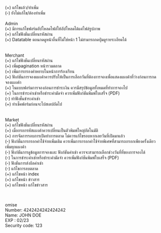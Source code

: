 (+) แก้ไขแล้ว/ทำเพิ่ม</br>
(-) ยังไม่แก้ไข/ต้องทำเพิ่ม
</br></br>
 Admin
</br>
(+) มีการแก้ไขฟอร์มอัปโหลดไฟล์ให้อัปโหลดได้แค่ไฟล์รูปภาพ</br>
(+) แก้ไขฟังชันเปลี่ยนรหัสผ่าน</br>
(+) Datatable ตอนกดดูหน้าอื่นที่ไม่ใช่หน้า 1 ไม่สามารถกดปุ่มดูรายระเอียดได้</br>
</br></br>
Merchant</br>
(+) แก้ไขฟังชันเปลี่ยนรหัสผ่าน</br>
(+) เพิ่มpagination หน้ารวมตลาด</br>
(+) เพิ่มการกรองคำหยาบในหน้าการร้องเรียน</br>
(+) ฟังก์ชันการจองแผงค้าควรปรับให้เป็นการเลือกวันที่ต้องการจองเพื่อแสดงแผงค้าที่ว่างก่อนการกดจองแผงค้า</br>
(+) ในแบบฟอร์มการจองก่อนการชำระเงิน ควรมีสรุปข้อมูลทั้งหมดที่ทำการจองไป</br>
(+) ในการชำระค่าเช่าหรือชำระค่ามัดจำ ควรเพิ่มฟังก์ชันพิมพ์ใบเสร็จ (PDF)</br>
(-) ทำฟังชั่นชำระค่าเช่า</br>
(+) ทำเช็คฟอร์มก่อนจะไปสเตปถัดไป</br>
</br></br>
Market</br>
(+) แก้ไขฟังชันเปลี่ยนรหัสผ่าน</br>
(+) เมื่อกรอกรหัสแผงค้าควรเปลี่ยนเป็นตัวพิมพ์ใหญ่อัตโนมัติ</br>
(+) การจัดการรอบการเปิดทำการตลาด ไม่ควรแก้ไขรอบหากเลยวันที่เปิดมาแล้ว</br>
(-) ฟังก์ชั่นการกรอกค่าใช้จ่ายเพิ่มเติม ควรเพิ่มการกรอกค่าใช้จ่ายพิเศษที่สามารถกรอกเพียงครั้งเดียวเพิ่มทุกแผงค้า </br>
(-) ฟังก์ชันการดูข้อมูลการจองและ ฟังก์ชันค่าเช่า ควรจะสามารถเลือกช่วงวันที่ที่ของการจองได้</br>
(-) ในการชำระค่าเช่าหรือชำระค่ามัดจำ ควรเพิ่มฟังก์ชันพิมพ์ใบเสร็จ (PDF)</br>
(-) ฟังชันการส่งบิลค่าเช่า</br>
(-) แก้ไขการลบตลาด</br>
(+) แก้ไขหน้า index</br>
(+) แก้ไขหน้า ข่าวสาร</br>
(+) แก้ไขหน้า แก้ไขข่าวสาร</br>

</br></br>
omise </br>
Number: 4242424242424242</br>
Name: JOHN DOE</br>
EXP : 02/23</br>
Security code: 123
